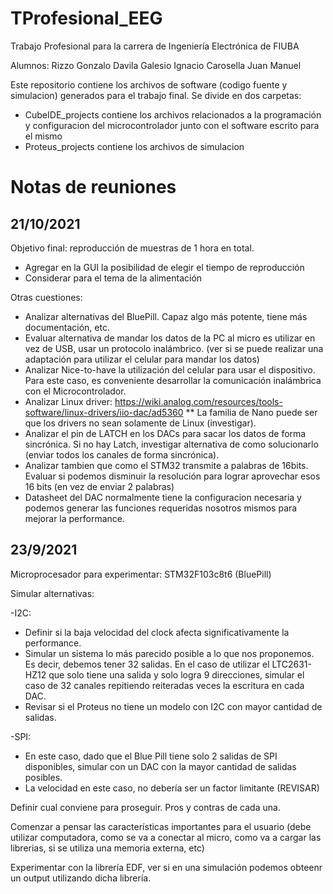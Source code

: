 # TProfesional_EEG

Trabajo Profesional para la carrera de Ingeniería Electrónica de FIUBA

Alumnos:
Rizzo Gonzalo
Davila Galesio Ignacio
Carosella Juan Manuel

Este repositorio contiene los archivos de software (codigo fuente y simulacion) generados para el trabajo final. Se divide en dos carpetas:

- CubeIDE_projects contiene los archivos relacionados a la programación y configuracion del microcontrolador junto con el software escrito para el mismo
- Proteus_projects contiene los archivos de simulacion

# Notas de reuniones

## 21/10/2021

Objetivo final: reproducción de muestras de 1 hora en total.
 * Agregar en la GUI la posibilidad de elegir el tiempo de reproducción
 * Considerar para el tema de la alimentación

Otras cuestiones:
* Analizar alternativas del BluePill. Capaz algo más potente, tiene más documentación, etc.
* Evaluar alternativa de mandar los datos de la PC al micro es utilizar en vez de USB, usar un protocolo inalámbrico. (ver si se puede realizar una adaptación para utilizar el celular para mandar los datos)
* Analizar Nice-to-have la utilización del celular para usar el dispositivo. Para este caso, es conveniente desarrollar la comunicación inalámbrica con el Microcontrolador.
* Analizar Linux driver: https://wiki.analog.com/resources/tools-software/linux-drivers/iio-dac/ad5360
 ** La familia de Nano puede ser que los drivers no sean solamente de Linux (investigar).
* Analizar el pin de LATCH en los DACs para sacar los datos de forma sincrónica. Si no hay Latch, investigar alternativa de como solucionarlo (enviar todos los canales de forma sincrónica).
* Analizar tambien que como el STM32 transmite a palabras de 16bits. Evaluar si podemos disminuir la resolución para lograr aprovechar esos 16 bits (en vez de enviar 2 palabras)
* Datasheet del DAC normalmente tiene la configuracion necesaria y podemos generar las funciones requeridas nosotros mismos para mejorar la performance.


## 23/9/2021

Microprocesador para experimentar: STM32F103c8t6 (BluePill)  

Simular alternativas:

-I2C: 
  * Definir si la baja velocidad del clock afecta significativamente la performance.
  * Simular un sistema lo más parecido posible a lo que nos proponemos. Es decir, debemos tener 32 salidas. En el caso de utilizar el LTC2631-HZ12 que solo tiene una salida y solo logra 9 direcciones, simular el caso de 32 canales repitiendo reiteradas veces la escritura en cada DAC.
  * Revisar si el Proteus no tiene un modelo con I2C con mayor cantidad de salidas.

-SPI:
  * En este caso, dado que el Blue Pill tiene solo 2 salidas de SPI disponibles, simular con un DAC con la mayor cantidad de salidas posibles.
  * La velocidad en este caso, no debería ser un factor limitante (REVISAR)

Definir cual conviene para proseguir. Pros y contras de cada una.

Comenzar a pensar las características importantes para el usuario (debe utilizar computadora, como se va a conectar al micro, como va a cargar las librerias, si se utiliza una memoria externa, etc)

Experimentar con la librería EDF, ver si en una simulación podemos obteenr un output utilizando dicha librería.
